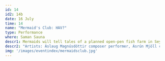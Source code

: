 ```yaml
---
id: 14
id2: 14b
date: 16 July
time: 14
name: "Mermaid's Club: HAV?"
type: Performance
where: Saman Sauna
descr1: Mermaids will tell tales of a planned open-pen fish farm in Seyðisfjörður. Extracting sounds and stories from inhabitants of the fjord, be it on land or in sea, then projecting them out to festival guests during the week. The club will invite guests to collaborate and finally accumulate to a gathering in support of *VÁ! - félag um vernd fjarðar*, that is - in protest of the planned production.
descr2: "Artists: Áslaug Magnúsdóttir composer performer, Ásrún Mjöll carpenter climber activist and Perla Gísladóttir sustainability architect hobby oceanographer."
img: '/images/eventindex/mermaidsclub.jpg'
---
```

